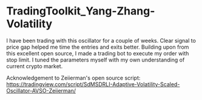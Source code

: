 # TradingToolkit_Yang-Zhang-Volatility
I have been trading with this oscillator for a couple of weeks. Clear signal to price gap helped me time the entries and exits better. Building upon from this excellent open source, I made a trading bot to execute my order with stop limit. I tuned the parameters myself with my own understanding of current crypto market.


Acknowledgement to Zeiierman's open source script: https://tradingview.com/script/SdMSDRLI-Adaptive-Volatility-Scaled-Oscillator-AVSO-Zeiierman/

